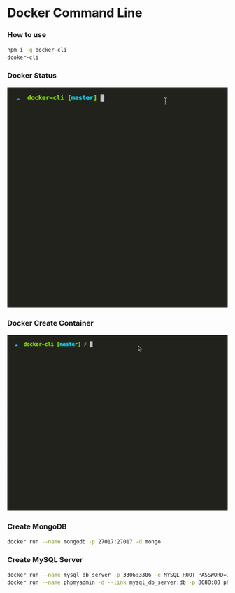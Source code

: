 # Docker Command Line


### How to use
```sh
npm i -g docker-cli
dcoker-cli
```

### Docker Status

![Docker Status](./docs/docker-status.gif)

### Docker Create Container

![Docker Create Container](./docs/docker-create-container.gif)

### Create MongoDB
```sh
docker run --name mongodb -p 27017:27017 -d mongo
```
### Create MySQL Server
```sh
docker run --name mysql_db_server -p 3306:3306 -e MYSQL_ROOT_PASSWORD=1234 -d mysql
docker run --name phpmyadmin -d --link mysql_db_server:db -p 8080:80 phpmyadmin/phpmyadmin
```

